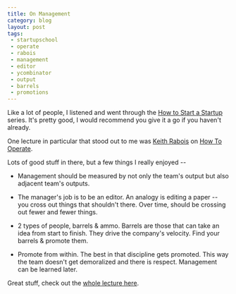 ```yaml
---
title: On Management
category: blog
layout: post
tags:
 - startupschool
 - operate
 - rabois
 - management
 - editor
 - ycombinator
 - output
 - barrels
 - promotions
---
```



Like a lot of people, I listened and went through the [How to Start a Startup](http://startupclass.samaltman.com/) series. It's pretty good, I would recommend you give it a go if you haven't already.

One lecture in particular that stood out to me was [Keith Rabois](http://twitter.com/rabois) on [How To Operate](http://startupclass.samaltman.com/courses/lec14/). 

Lots of good stuff in there, but a few things I really enjoyed --

* Management should be measured by not only the team's output but also adjacent team's outputs. 

* The manager's job is to be an editor. An analogy is editing a paper -- you cross out things that shouldn't there. Over time, should be crossing out fewer and fewer things.

* 2 types of people, barrels & ammo. Barrels are those that can take an idea from start to finish. They drive the company's velocity. Find your barrels & promote them.

* Promote from within. The best in that discipline gets promoted. This way the team doesn't get demoralized and there is respect. Management can be learned later.

Great stuff, check out the [whole lecture here](http://startupclass.samaltman.com/courses/lec14/).